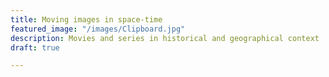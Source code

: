 ```yaml
---
title: Moving images in space-time
featured_image: "/images/Clipboard.jpg"
description: Movies and series in historical and geographical context
draft: true

---
```


